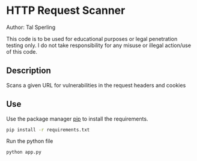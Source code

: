 
# HTTP Request Scanner

Author: Tal Sperling

This code is to be used for educational purposes or legal penetration testing only.
I do not take responsibility for any misuse or illegal action/use of this code.

## Description

Scans a given URL for vulnerabilities in the request headers and cookies

## Use

Use the package manager [pip](https://pip.pypa.io/en/stable/) to install the requirements.

```bash
pip install -r requirements.txt
```

Run the python file

```bash
python app.py
```
